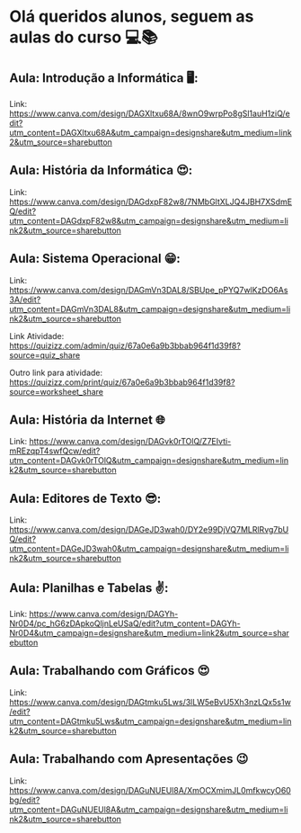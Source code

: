 # Olá queridos alunos, seguem as aulas do curso 💻📚

## Aula: Introdução a Informática 🖥️:
Link: https://www.canva.com/design/DAGXltxu68A/8wnO9wrpPo8gSl1auH1ziQ/edit?utm_content=DAGXltxu68A&utm_campaign=designshare&utm_medium=link2&utm_source=sharebutton

## Aula: História da Informática 😍:

Link: https://www.canva.com/design/DAGdxpF82w8/7NMbGltXLJQ4JBH7XSdmEQ/edit?utm_content=DAGdxpF82w8&utm_campaign=designshare&utm_medium=link2&utm_source=sharebutton



## Aula: Sistema Operacional 😁:

Link: https://www.canva.com/design/DAGmVn3DAL8/SBUpe_pPYQ7wlKzDO6As3A/edit?utm_content=DAGmVn3DAL8&utm_campaign=designshare&utm_medium=link2&utm_source=sharebutton


Link Atividade: https://quizizz.com/admin/quiz/67a0e6a9b3bbab964f1d39f8?source=quiz_share

Outro link para atividade: https://quizizz.com/print/quiz/67a0e6a9b3bbab964f1d39f8?source=worksheet_share
## Aula: História da Internet 🌐
Link: https://www.canva.com/design/DAGvk0rTOlQ/Z7EIvti-mREzqpT4swfQcw/edit?utm_content=DAGvk0rTOlQ&utm_campaign=designshare&utm_medium=link2&utm_source=sharebutton

## Aula: Editores de Texto 😎:
Link: https://www.canva.com/design/DAGeJD3wah0/DY2e99DjVQ7MLRlRvg7bUQ/edit?utm_content=DAGeJD3wah0&utm_campaign=designshare&utm_medium=link2&utm_source=sharebutton


## Aula: Planilhas e Tabelas ✌️:
Link: https://www.canva.com/design/DAGYh-Nr0D4/pc_hG6zDApkoQljnLeUSaQ/edit?utm_content=DAGYh-Nr0D4&utm_campaign=designshare&utm_medium=link2&utm_source=sharebutton

## Aula: Trabalhando com Gráficos 😍
Link: https://www.canva.com/design/DAGtmku5Lws/3lLW5eBvU5Xh3nzLQx5s1w/edit?utm_content=DAGtmku5Lws&utm_campaign=designshare&utm_medium=link2&utm_source=sharebutton


##  Aula: Trabalhando com Apresentações 😉
Link: https://www.canva.com/design/DAGuNUEUl8A/XmOCXmimJL0mfkwcyO60bg/edit?utm_content=DAGuNUEUl8A&utm_campaign=designshare&utm_medium=link2&utm_source=sharebutton
